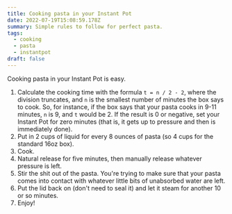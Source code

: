 ```yaml
---
title: Cooking pasta in your Instant Pot
date: 2022-07-19T15:08:59.178Z
summary: Simple rules to follow for perfect pasta.
tags:
  - cooking
  - pasta
  - instantpot
draft: false
---
```

Cooking pasta in your Instant Pot is easy.

1. Calculate the cooking time with the formula `t = n / 2 - 2`, where the division truncates, and `n` is the smallest number of minutes the box says to cook. So, for instance, if the box says that your pasta cooks in 9-11 minutes, `n` is 9, and `t` would be 2. If the result is 0 or negative, set your Instant Pot for zero minutes (that is, it gets up to pressure and then is immediately done).
2. Put in 2 cups of liquid for every 8 ounces of pasta (so 4 cups for the standard 16oz box).
3. Cook.
4. Natural release for five minutes, then manually release whatever pressure is left.
5. Stir the shit out of the pasta. You're trying to make sure that your pasta comes into contact with whatever little bits of unabsorbed water are left.
6. Put the lid back on (don't need to seal it) and let it steam for another 10 or so minutes.
7. Enjoy!